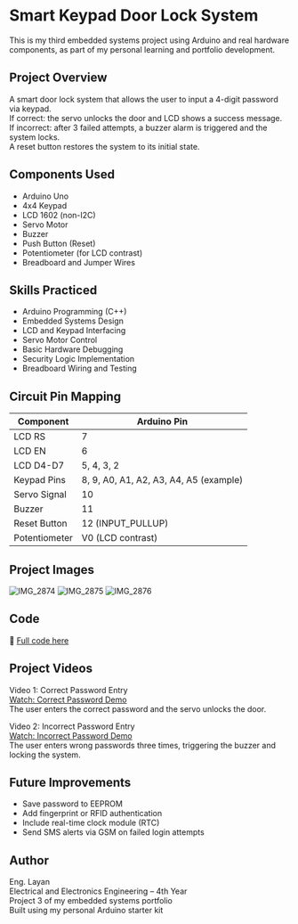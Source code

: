 # Smart Keypad Door Lock System

This is my third embedded systems project using Arduino and real hardware components, as part of my personal learning and portfolio development.

## Project Overview

A smart door lock system that allows the user to input a 4-digit password via keypad.  
If correct: the servo unlocks the door and LCD shows a success message.  
If incorrect: after 3 failed attempts, a buzzer alarm is triggered and the system locks.  
A reset button restores the system to its initial state.

## Components Used

- Arduino Uno  
- 4x4 Keypad  
- LCD 1602 (non-I2C)  
- Servo Motor  
- Buzzer  
- Push Button (Reset)  
- Potentiometer (for LCD contrast)  
- Breadboard and Jumper Wires

## Skills Practiced

- Arduino Programming (C++)  
- Embedded Systems Design  
- LCD and Keypad Interfacing  
- Servo Motor Control  
- Basic Hardware Debugging  
- Security Logic Implementation  
- Breadboard Wiring and Testing

## Circuit Pin Mapping

| Component     | Arduino Pin |
|---------------|-------------|
| LCD RS        | 7           |
| LCD EN        | 6           |
| LCD D4-D7     | 5, 4, 3, 2  |
| Keypad Pins   | 8, 9, A0, A1, A2, A3, A4, A5 (example) |
| Servo Signal  | 10          |
| Buzzer        | 11          |
| Reset Button  | 12 (INPUT_PULLUP) |
| Potentiometer | V0 (LCD contrast) |

## Project Images
![IMG_2874](https://github.com/user-attachments/assets/4ee22d94-734b-48f9-ba41-c6df57a787ff)
![IMG_2875](https://github.com/user-attachments/assets/cda2bee9-474c-4aaa-aeda-c34d600f5701)
![IMG_2876](https://github.com/user-attachments/assets/b6f069da-131b-40c4-ba51-714ec6643c74)

## Code
📂 [Full code here](Smart_Keypad_Door_Lock_System.ino)

## Project Videos

Video 1: Correct Password Entry  
[Watch: Correct Password Demo](https://youtu.be/SjerBMjpxxc)  
The user enters the correct password and the servo unlocks the door.

Video 2: Incorrect Password Entry  
[Watch: Incorrect Password Demo](https://youtu.be/OfVIvtr_v-E)  
The user enters wrong passwords three times, triggering the buzzer and locking the system.

## Future Improvements

- Save password to EEPROM  
- Add fingerprint or RFID authentication  
- Include real-time clock module (RTC)  
- Send SMS alerts via GSM on failed login attempts

## Author

Eng. Layan  
Electrical and Electronics Engineering – 4th Year  
Project 3 of my embedded systems portfolio  
Built using my personal Arduino starter kit

